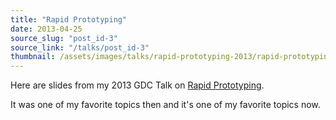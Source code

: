 ```yaml
---
title: "Rapid Prototyping"
date: 2013-04-25
source_slug: "post_id-3"
source_link: "/talks/post_id-3"
thumbnail: /assets/images/talks/rapid-prototyping-2013/rapid-prototyping-2013-thumbnail.webp
---
```


Here are slides from my 2013 GDC Talk on [Rapid Prototyping](http://drewskillman.com/gdc2013_rapid_prototyping.pdf).

It was one of my favorite topics then and it's one of my favorite topics now.
